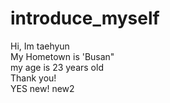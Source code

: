 # introduce_myself
Hi, Im taehyun  
My Hometown is 'Busan"  
my age is 23 years old  
Thank you!  
YES new! new2
